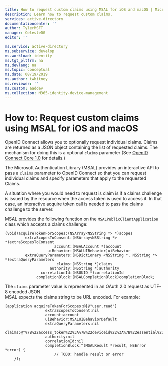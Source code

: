 ```yaml
---
title: How to request custom claims using MSAL for iOS and macOS | Microsoft identity platform
description: Learn how to request custom claims.
services: active-directory
documentationcenter: ''
author: TylerMSFT
manager: CelesteDG
editor: ''

ms.service: active-directory
ms.subservice: develop
ms.workload: identity
ms.tgt_pltfrm: na
ms.devlang: na
ms.topic: conceptual
ms.date: 08/19/2019
ms.author: twhitney
ms.reviewer: ''
ms.custom: aaddev
ms.collection: M365-identity-device-management
---
```


# How to: Request custom claims using MSAL for iOS and macOS

OpenID Connect allows you to optionally request individual claims. Claims are returned as a JSON object containing the list of requested claims. The mechanism for doing this is a optional `claims` parameter (See [OpenID Connect Core 1.0](https://openid.net/specs/openid-connect-core-1_0-final.html#ClaimsParameter) for details.)

The Microsoft Authentication Library (MSAL) provides an interactive API to pass a `claims` parameter to OpenID Connect so that you can request individual claims and specify parameters that apply to the requested Claims.

A situation where you would need to request is claim is if a claims challenge is issued by the resource when the access token is used to access it. In that case, an interactive acquire token call is needed to pass the claims challenge to the server.

MSAL provides the following function on the `MSALPublicClientApplication` class which accepts a claims challenge:

```objc
(void)acquireTokenForScopes:(NSArray<NSString *> *)scopes
         extraScopesToConsent:(NSArray<NSString *> *)extraScopesToConsent
                      account:(MSALAccount *)account
                   uiBehavior:(MSALUIBehavior)uiBehavior
         extraQueryParameters:(NSDictionary <NSString *, NSString *> *)extraQueryParameters
                       claims:(NSString *)claims
                    authority:(NSString *)authority
                correlationId:(NSUUID *)correlationId
              completionBlock:(MSALCompletionBlock)completionBlock;
```

The `claims` parameter value is represented in an OAuth 2.0 request as UTF-8 encoded JSON.  
MSAL expects the claims string to be URL encoded.  For example:

```objc
[application acquireTokenForScopes:@[@"user.read"]
                  extraScopesToConsent:nil
                  account:account
                  uiBehavior:MSALUIBehaviorDefault
                  extraQueryParameters:nil
                  claims:@"%7B%22access_token%22%3A%7B%22deviceid%22%3A%7B%22essential%22%3Atrue%7D%7D%7D"
                  authority:nil
                  correlationId:nil
                  completionBlock:^(MSALResult *result, NSError *error) {
                      // TODO: handle result or error
    }];
```
